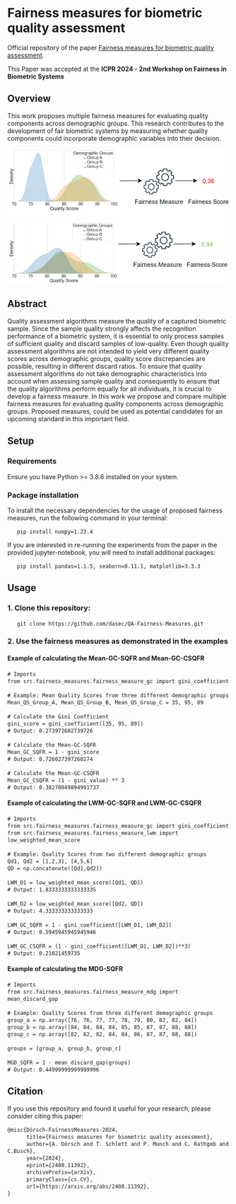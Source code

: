 # Fairness measures for biometric quality assessment

Official repository of the paper [Fairness measures for biometric quality assessment](https://arxiv.org/pdf/2408.11392).

This Paper was accepted at the **ICPR 2024 - 2nd Workshop on Fairness in Biometric Systems**

## Overview
This work proposes multiple fairness measures for evaluating quality components
across demographic groups. This research contributes to the development of fair biometric systems by measuring whether quality components could incorporate demographic variables into their decision.

<p align="center">
  <img src="figures/fairness_measure_figure.png" />
</p>

## Abstract
Quality assessment algorithms measure the quality of a captured biometric sample. Since the sample quality strongly affects the
recognition performance of a biometric system, it is essential to only
process samples of sufficient quality and discard samples of low-quality.
Even though quality assessment algorithms are not intended to yield
very different quality scores across demographic groups, quality score
discrepancies are possible, resulting in different discard ratios. To ensure
that quality assessment algorithms do not take demographic characteristics into account when assessing sample quality and consequently to
ensure that the quality algorithms perform equally for all individuals,
it is crucial to develop a fairness measure. In this work we propose and
compare multiple fairness measures for evaluating quality components
across demographic groups. Proposed measures, could be used as potential candidates for an upcoming standard in this important field.

## Setup
### Requirements
Ensure you have Python >= 3.8.6 installed on your system.

### Package installation
To install the necessary dependencies for the usage of proposed fairness measures, run the following command in your terminal:

```
   pip install numpy=1.23.4
```
If you are interested in re-running the experiments from the paper in the provided jupyter-notebook, you will need to install additional packages:
```
   pip install pandas=1.1.5, seaborn=0.11.1, matplotlib=3.3.3
```

## Usage
### 1. Clone this repository:
```
   git clone https://github.com/dasec/QA-Fairness-Measures.git
```

### 2. Use the fairness measures as demonstrated in the examples


#### Example of calculating the Mean-GC-SQFR and Mean-GC-CSQFR
```
# Imports
from src.fairness_measures.fairness_measure_gc import gini_coefficient

# Example: Mean Quality Scores from three different demographic groups
Mean_QS_Group_A, Mean_QS_Group_B, Mean_QS_Group_C = 35, 95, 89

# Calculate the Gini Coefficient
gini_score = gini_coefficient([35, 95, 89])
# Output: 0.273972602739726

# Calculate the Mean-GC-SQFR
Mean_GC_SQFR = 1 - gini_score
# Output: 0.726027397260274

# Calculate the Mean-GC-CSQFR
Mean_GC_CSQFR = (1 - gini_value) ** 3
# Output: 0.38270049894991737
```

#### Example of calculating the LWM-GC-SQFR and LWM-GC-CSQFR
```
# Imports
from src.fairness_measures.fairness_measure_gc import gini_coefficient
from src.fairness_measures.fairness_measure_lwm import low_weighted_mean_score

# Example: Quality Scores from two different demographic groups
Qd1, Qd2 = [1,2,3], [4,5,6]
QD = np.concatenate([Qd1,Qd2])

LWM_D1 = low_weighted_mean_score([Qd1, QD])
# Output: 1.8333333333333335

LWM_D2 = low_weighted_mean_score([Qd2, QD])
# Output: 4.333333333333333

LWM_GC_SQFR = 1 - gini_coefficient([LWM_D1, LWM_D2])
# Output: 0.5945945945945946

LWM_GC_CSQFR = (1 - gini_coefficient([LWM_D1, LWM_D2])**3)
# Output: 0.21021459735
```

#### Example of calculating the MDG-SQFR
```
# Imports
from src.fairness_measures.fairness_measure_mdg import mean_discard_gap

# Example: Quality Scores from three different demographic groups
group_a = np.array([76, 76, 77, 77, 78, 79, 80, 82, 82, 84])
group_b = np.array([84, 84, 84, 84, 85, 85, 87, 87, 88, 88])
group_c = np.array([82, 82, 82, 84, 84, 86, 87, 87, 88, 88])

groups = [group_a, group_b, group_c]

MGD_SQFR = 1 - mean_discard_gap(groups)
# Output: 0.44999999999999996
```

## Citation

If you use this repository and found it useful for your research, please consider citing this paper:

```
@misc{Dörsch-FairnessMeasures-2024,
      title={Fairness measures for biometric quality assessment}, 
      author={A. Dörsch and T. Schlett and P. Munch and C. Rathgeb and C.Busch},
      year={2024},
      eprint={2408.11392},
      archivePrefix={arXiv},
      primaryClass={cs.CV},
      url={https://arxiv.org/abs/2408.11392}, 
}
```